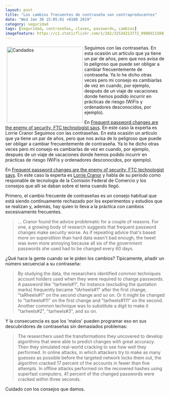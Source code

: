 ```yaml
--- 
layout: post
title: "Los cambios frecuentes de contraseña son contraproducentes"
date: "Wed Jan 30 15:05:01 +0100 2019"
category: seguridad
tags: [seguridad, contraseñas, claves, passwords, cambios]
imagefeature: https://c1.staticflickr.com/1/282/32534213772_0900d11508_m.jpg
---
```



<a href="https://www.flickr.com/photos/fernand0/32534213772" title=""><img src="https://c1.staticflickr.com/1/282/32534213772_0900d11508_m.jpg" width="240"  alt="Candados" style="float:left; margin:5px"></a>
Seguimos con las contraseñas. En esta ocasión un artículo que ya tiene un par de años, pero que nos avisa de lo peligroso que puede ser obligar a cambiar frecuentemente de contraseña. Ya lo he dicho otras veces pero mi consejo es cambiarlas de vez en cuando, por ejemplo, después de un viaje de vacaciones donde hemos podido incurrir en prácticas de riesgo (WiFis y ordenadores desconocidos, por ejemplo).

En [Frequent password changes are the enemy of security, FTC technologist says](https://arstechnica.com/information-technology/2016/08/frequent-password-changes-are-the-enemy-of-security-ftc-technologist-says/). En este caso la experta es Lorrie Cranor 
Seguimos con las contraseñas. En esta ocasión un artículo que ya tiene un par de años, pero que nos avisa de lo peligroso que puede ser obligar a cambiar frecuentemente de contraseña. Ya lo he dicho otras veces pero mi consejo es cambiarlas de vez en cuando, por ejemplo, después de un viaje de vacaciones donde hemos podido incurrir en prácticas de riesgo (WiFis y ordenadores desconocidos, por ejemplo).

En [Frequent password changes are the enemy of security, FTC technologist says](https://arstechnica.com/information-technology/2016/08/frequent-password-changes-are-the-enemy-of-security-ftc-technologist-says/). En este caso la experta es   [Lorrie Cranor](http://lorrie.cranor.org/) y habla de su periodo como responable de tecnología de la Comisión Federal de Comercio y los consejos que allí se daban sobre el tema cuando llegó.

Primero, el cambio frecuente de contraseñas es un consejo habitual que está siendo contínuamente rechazado por los experimentos y estudios que se realizan y, además, hay quien lo lleva a la práctica con cambios excesivamente frecuentes.

> ... Cranor found the advice problematic for a couple of reasons. For one, a growing body of research suggests that frequent password changes make security worse. As if repeating advice that's based more on superstition than hard data wasn't bad enough, the tweet was even more annoying because all six of the government passwords she used had to be changed every 60 days.

¿Qué hace la gente cuando se le piden los cambios? Típicamente, añadir un número secuencial a su contraseña:

> By studying the data, the researchers identified common techniques account holders used when they were required to change passwords. A password like "tarheels#1", for instance (excluding the quotation marks) frequently became "tArheels#1" after the first change, "taRheels#1" on the second change and so on. Or it might be changed to "tarheels#11" on the first change and "tarheels#111" on the second. Another common technique was to substitute a digit to make it "tarheels#2", "tarheels#3", and so on.

Y la consecuencia es que los 'malos' pueden programar eso en sus descubridores de contraseñas sin demasiados problemas:

> The researchers used the transformations they uncovered to develop algorithms that were able to predict changes with great accuracy. Then they simulated real-world cracking to see how well they performed. In online attacks, in which attackers try to make as many guesses as possible before the targeted network locks them out, the algorithm cracked 17 percent of the accounts in fewer than five attempts. In offline attacks performed on the recovered hashes using superfast computers, 41 percent of the changed passwords were cracked within three seconds.

Cuidado con los consejos que damos.
